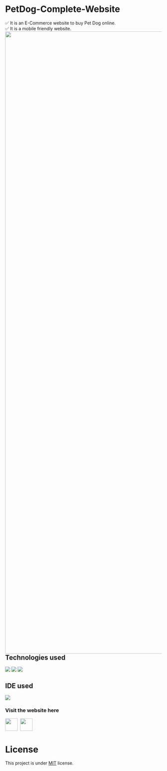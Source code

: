 # PetDog-Complete-Website
✅ It is an E-Commerce website to buy Pet Dog online.<br/>
✅ It is a mobile friendly website.
<img align="left" width="2000px" src="https://github.com/ValentineFernandes/ValentineFernandes/blob/main/Portfolio/img1.jpg" />

## Technologies used
<img src="https://img.shields.io/badge/HTML5-FF3300?style=for-the-badge&logo=html5&logoColor=white">
<img src="https://img.shields.io/badge/CSS3-0066FF?style=for-the-badge&logo=css3&logoColor=white">
<img src="https://img.shields.io/badge/Bootstrap-993399?style=for-the-badge&logo=bootstrap&logoColor=white">

## IDE used
<img src="https://img.shields.io/badge/Atom-00E68A?style=for-the-badge&logo=Atom&logoColor=white">

### Visit the website here 
<a href="https://valentinefernandes.github.io/PetDog-Complete-Website/">
<img width="40" height="40" src="https://github.com/ValentineFernandes/ValentineFernandes/blob/main/Portfolio/github.png"></a>
&nbsp;<a href="https://petdogwebsite.netlify.app"><img width="40" height="40" src="https://github.com/ValentineFernandes/ValentineFernandes/blob/main/Portfolio/netlify.jpg"></a>
 
# License
This project is under <a href="https://github.com/ValentineFernandes/PetDog-Complete-Website/blob/main/LICENSE">MIT</a> license.
